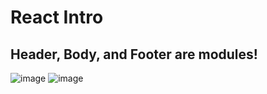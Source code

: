 # React Intro
## Header, Body, and Footer are modules! 
![image](https://github.com/gumquat/atlas-web_react/assets/23125776/dedb2d59-9cd9-4318-85ab-c1f62d65aa89)
![image](https://github.com/gumquat/atlas-web_react/assets/23125776/0d3e4f4f-d804-4474-994a-2524882a0d04)

